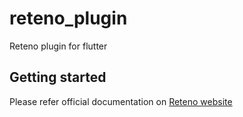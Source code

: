 # reteno_plugin

Reteno plugin for flutter

## Getting started

Please refer official documentation on [Reteno website](https://docs.reteno.com/reference/flutter-sdk)
